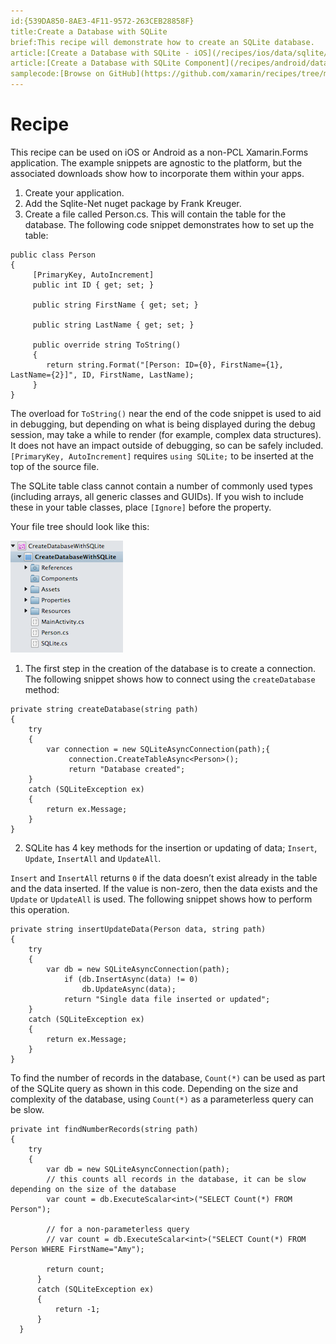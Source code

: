 ```yaml
---
id:{539DA850-8AE3-4F11-9572-263CEB28858F}
title:Create a Database with SQLite
brief:This recipe will demonstrate how to create an SQLite database.
article:[Create a Database with SQLite - iOS](/recipes/ios/data/sqlite/create_a_database_with_sqlitenet/)
article:[Create a Database with SQLite Component](/recipes/android/data/databases/sqlite-component/)
samplecode:[Browse on GitHub](https://github.com/xamarin/recipes/tree/master/android/data/databases/sqlite)  
---
```


# Recipe

This recipe can be used on iOS or Android as a non-PCL Xamarin.Forms application. The example snippets are agnostic to the
platform, but the associated downloads show how to incorporate them within your apps.

1. Create your application.
2. Add the Sqlite-Net nuget package by Frank Kreuger.
3. Create a file called Person.cs. This will contain the table for the database. The following code snippet demonstrates how to set up the table:

```
public class Person
{
     [PrimaryKey, AutoIncrement]
     public int ID { get; set; }

     public string FirstName { get; set; }

     public string LastName { get; set; }

     public override string ToString()
     {
        return string.Format("[Person: ID={0}, FirstName={1}, LastName={2}]", ID, FirstName, LastName);
     }
}
```

The overload for `ToString()` near the end of the code snippet is used to aid in debugging, but depending on what is being
displayed during the debug session, may take a while to render (for example, complex data structures). It does not have an impact
outside of debugging, so can be safely included. `[PrimaryKey, AutoIncrement]` requires `using SQLite;` to be inserted at the top
of the source file.

The SQLite table class cannot contain a number of commonly used types (including arrays, all generic classes and GUIDs).
If you wish to include these in your table classes, place `[Ignore]` before the property.

Your file tree should look like this:

 <img src="Images/Create.png" />

1. The first step in the creation of the database is to create a connection. The following snippet shows how to connect using
the `createDatabase` method:

```
private string createDatabase(string path)
{
    try
    {
        var connection = new SQLiteAsyncConnection(path);{
             connection.CreateTableAsync<Person>();
             return "Database created";
    }
    catch (SQLiteException ex)
    {
        return ex.Message;
    }
}
```

<ol start="2">
  <li>SQLite has 4 key methods for the insertion or updating of data; <code>Insert</code>, <code>Update</code>, <code>InsertAll</code> and <code>UpdateAll</code>.</li>
</ol>

<code>Insert</code> and <code>InsertAll</code> returns <code>0</code> if the data doesn’t exist already in the table and the data inserted. If the value is
non-zero, then the data exists and the <code>Update</code> or <code>UpdateAll</code> is used. The following snippet shows how to perform this operation.

```
private string insertUpdateData(Person data, string path)
{
    try
    {
        var db = new SQLiteAsyncConnection(path);
            if (db.InsertAsync(data) != 0)
                db.UpdateAsync(data);
            return "Single data file inserted or updated";
    }
    catch (SQLiteException ex)
    {
        return ex.Message;
    }
}
```

To find the number of records in the database, `Count(*)` can be used as part of the SQLite query as shown in this code.
Depending on the size and complexity of the database, using `Count(*)` as a parameterless query can be slow.

```
private int findNumberRecords(string path)
{
    try
    {
        var db = new SQLiteAsyncConnection(path);
        // this counts all records in the database, it can be slow depending on the size of the database
        var count = db.ExecuteScalar<int>("SELECT Count(*) FROM Person");

        // for a non-parameterless query
        // var count = db.ExecuteScalar<int>("SELECT Count(*) FROM Person WHERE FirstName="Amy");

        return count;
      }
      catch (SQLiteException ex)
      {
          return -1;
      }
  }
```